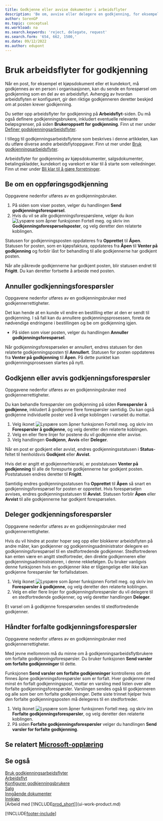 ```yaml
---
title: Godkjenne eller avvise dokumenter i arbeidsflyter
description: 'Be om, avvise eller delegere en godkjenning, for eksempel av et kjøps- eller salgsdokument, som en del av en arbeidsflyt.'
author: SorenGP
ms.topic: conceptual
ms.workload: na
ms.search.keywords: 'reject, delegate, request'
ms.search.form: '654, 662, 1500,'
ms.date: 09/12/2022
ms.author: edupont
---
```

# <a name="how-to-use-approval-workflows"></a><a name="how-to-use-approval-workflows"></a><a name="how-to-use-approval-workflows"></a>Bruk arbeidsflyter for godkjenning

Når en post, for eksempel et kjøpsdokument eller et kundekort, må godkjennes av en person i organisasjonen, kan du sende en forespørsel om godkjenning som en del av en arbeidsflyt. Avhengig av hvordan arbeidsflyten er konfigurert, gir den riktige godkjenneren deretter beskjed om at posten krever godkjenning.

Du setter opp arbeidsflyter for godkjenning på **Arbeidsflyt**-siden. Du må også definere godkjenningsbrukere, inkludert eventuelle relevante beløpsgrenser, på siden **Brukeroppsett for godkjenning**. Finn ut mer under [Definer godskjenningsarbeidsflyter](across-set-up-workflows.md).  

I tillegg til godkjenningsarbeidsflytene som beskrives i denne artikkelen, kan du utføre diverse andre arbeidsflytoppgaver. Finn ut mer under [Bruk godkjenningsarbeidsflyter](across-use-workflows.md).

Arbeidsflyter for godkjenning av kjøpsdokumenter, salgsdokumenter, betalingskladder, kundekort og varekort er klar til å starte som veiledninger. Finn ut mer under [Bli klar til å gjøre forretninger](ui-get-ready-business.md).

## <a name="request-a-record-approval"></a><a name="request-a-record-approval"></a><a name="request-a-record-approval"></a>Be om en oppføringsgodkjenning

Oppgavene nedenfor utføres av en godkjenningsbruker.

1. På siden som viser posten, velger du handlingen **Send godkjenningsforespørsel**.
2. Hvis du vil se alle godkjenningsforespørslene, velger du ikon ![Lyspære som åpner funksjonen Fortell meg.](media/ui-search/search_small.png "Fortell hva du vil gjøre") og skriv inn **Godkjenningsforespørselsposter**, og velg deretter den relaterte koblingen.  

Statusen for godkjenningsposten oppdateres fra **Opprettet** til **Åpen**. Statusen for posten, som en kjøpsfaktura, oppdateres fra **Åpen** til **Venter på godkjenning** og forblir låst for behandling til alle godkjennerne har godkjent posten.

Når alle påkrevde godkjennerne har godkjent posten, blir statusen endret til **Frigitt**. Du kan deretter fortsette å arbeide med posten.

## <a name="cancel-approval-requests"></a><a name="cancel-approval-requests"></a><a name="cancel-approval-requests"></a>Annuller godkjenningsforespørsler

Oppgavene nedenfor utføres av en godkjenningsbruker med godkjennerrettigheter.

Det kan hende at en kunde vil endre en bestilling etter at den er sendt til godkjenning. I så fall kan du annullere godkjenningsprosessen, foreta de nødvendige endringene i bestillingen og be om godkjenning igjen.

- På siden som viser posten, velger du handlingen **Annuller godkjenningsforespørsel**.

Når godkjenningsforespørselen er annullert, endres statusen for den relaterte godkjenningsposten til **Annullert**. Statusen for posten oppdateres fra **Venter på godkjenning** til **Åpen**. På dette punktet kan godkjenningsprosessen startes på nytt.

## <a name="approve-or-reject-approval-requests"></a><a name="approve-or-reject-approval-requests"></a><a name="approve-or-reject-approval-requests"></a>Godkjenn eller avvis godkjenningsforespørsler

Oppgavene nedenfor utføres av en godkjenningsbruker med godkjennerrettigheter.

Du kan behandle forespørsler om godkjenning på siden **Forespørsler å godkjenne**, inkludert å godkjenne flere forespørsler samtidig. Du kan også godkjenne individuelle poster ved å velge koblingen i varselet du mottar.

1. Velg ikonet ![Lyspære som åpner funksjonen Fortell meg.](media/ui-search/search_small.png "Fortell hva du vil gjøre") og skriv inn **Forespørsler å godkjenne**, og velg deretter den relaterte koblingen.
2. Velg en eller flere linjer for postene du vil godkjenne eller avvise.
3. Velg handlingen **Godkjenn**, **Avvis** eller **Deleger**.

Når en post er godkjent eller avvist, endres godkjenningsstatusen i **Status**-feltet til henholdsvis **Godkjent** eller **Avvist**.

Hvis det er angitt et godkjennerhierarki, er poststatusen **Venter på godkjenning** til alle de forespurte godkjennerne har godkjent posten. Poststatusen endres deretter til **Frigitt**.

Samtidig endres godkjenningsstatusen fra **Opprettet** til **Åpen** så snart en godkjenningsforespørsel for posten er opprettet. Hvis forespørselen avvises, endres godkjenningsstatusen til **Avvist**. Statusen forblir **Åpen** eller **Avvist** til alle godkjennerne har godkjent forespørselen.

## <a name="delegate-approval-requests"></a><a name="delegate-approval-requests"></a><a name="delegate-approval-requests"></a>Deleger godkjenningsforespørsler

Oppgavene nedenfor utføres av en godkjenningsbruker med godkjennerrettigheter.

Hvis du vil hindre at poster hoper seg opp eller blokkerer arbeidsflyten på andre måter, kan godkjenner og godkjenningsadministrator delegere en godkjenningsforespørsel til en stedfortredende godkjenner. Stedfortrederen kan enten være en angitt stedfortreder, den direkte godkjenneren eller godkjenningsadministratoren, i denne rekkefølgen. Du bruker vanligvis denne funksjonen hvis en godkjenner ikke er tilgjengelige eller ikke kan godkjenne forespørsler før forfallsdatoen.

1. Velg ikonet ![Lyspære som åpner funksjonen Fortell meg.](media/ui-search/search_small.png "Fortell hva du vil gjøre") og skriv inn **Forespørsler å godkjenne**, og velg deretter den relaterte koblingen.
2. Velg en eller flere linjer for godkjenningsforespørsler du vil delegere til en stedfortredende godkjenner, og velg deretter handlingen **Deleger**.

Et varsel om å godkjenne forespørselen sendes til stedfortredende godkjenner.

## <a name="manage-overdue-approval-requests"></a><a name="manage-overdue-approval-requests"></a><a name="manage-overdue-approval-requests"></a>Håndter forfalte godkjenningsforespørsler

Oppgavene nedenfor utføres av en godkjenningsbruker med godkjennerrettigheter.

Med jevne mellomrom må du minne om å godkjenningsarbeidsflytbrukere om forfalte godkjenningsforespørsler. Du bruker funksjonen **Send varsler om forfalte godkjenninger** til dette.

Funksjonen **Send varsler om forfalte godkjenninger** kontrolleres om det finnes åpne godkjenningsforespørsler som er forfalt. Hver godkjenner med minst én forfalt godkjenningspost, mottar en varsling med listen over alle forfalte godkjenningsforespørsler. Varslingen sendes også til godkjenneren og alle som ber om forfalte godkjenninger. Dette siste trinnet hjelper hvis den forfalte godkjenningsposten må delegeres til en stedfortreder.

1. Velg ikonet ![Lyspære som åpner funksjonen Fortell meg.](media/ui-search/search_small.png "Fortell hva du vil gjøre") og skriv inn **Forfalte godkjenningsforespørsler**, og velg deretter den relaterte koblingen.
2. På siden **Forfalte godkjenningsforespørsler** velger du handlingen **Send varsler for forfalte godkjenning**.

## <a name="see-related-microsoft-training"></a><a name="see-related-microsoft-training"></a><a name="see-related-microsoft-training"></a>Se relatert [Microsoft-opplæring](/training/modules/use-approval-workflows/)

## <a name="see-also"></a><a name="see-also"></a><a name="see-also"></a>Se også

[Bruk godkjenningsarbeidsflyter](across-use-workflows.md)  
[Arbeidsflyt](across-workflow.md)  
[Konfigurer godkjenningsbrukere](across-how-to-set-up-approval-users.md)  
[Salg](sales-manage-sales.md)  
[Inngående dokumenter](across-income-documents.md)  
[Innkjøp](purchasing-manage-purchasing.md)  
[Arbeid med [!INCLUDE[prod_short](includes/prod_short.md)]](ui-work-product.md)  

[!INCLUDE[footer-include](includes/footer-banner.md)]
